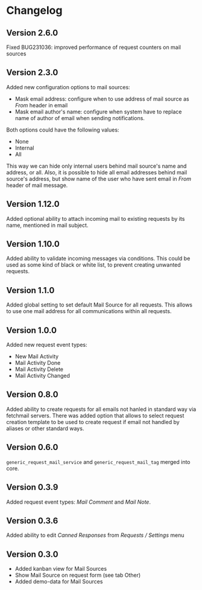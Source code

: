 # Changelog

## Version 2.6.0

Fixed BUG231036: improved performance of request counters on mail sources

## Version 2.3.0

Added new configuration options to mail sources:
- Mask email address: configure when to use address of mail source as *From* header in email
- Mask email author's name: configure when system have to replace name of author of email when sending notifications.

Both options could have the following values:
- None
- Internal
- All

This way we can hide only internal users behind mail source's name and address,
or all.
Also, it is possible to hide all email addresses behind mail source's address,
but show name of the user who have sent email in *From* header of mail message.

## Version 1.12.0

Added optional ability to attach incoming mail 
to existing requests by its name, mentioned in mail subject.

## Version 1.10.0

Added ability to validate incoming messages via conditions.
This could be used as some kind of black or white list, to prevent creating unwanted requests.

## Version 1.1.0

Added global setting to set default Mail Source for all requests.
This allows to use one mail address for all communications within all requests.

## Version 1.0.0

Added new request event types:
- New Mail Activity
- Mail Activity Done
- Mail Activity Delete
- Mail Activity Changed

## Version 0.8.0

Added ability to create requests for all emails not hanled
in standard way via fetchmail servers.
There was added option that allows to select request creation template
to be used to create request if email not handled by aliases or
other standard ways.

## Version 0.6.0

`generic_request_mail_service` and `generic_request_mail_tag` merged into core.

## Version 0.3.9

Added request event types: *Mail Comment* and *Mail Note*.

## Version 0.3.6

Added ability to edit *Canned Responses* from *Requests / Settings* menu

## Version 0.3.0

- Added kanban view for Mail Sources
- Show Mail Source on request form (see tab Other)
- Added demo-data for Mail Sources

